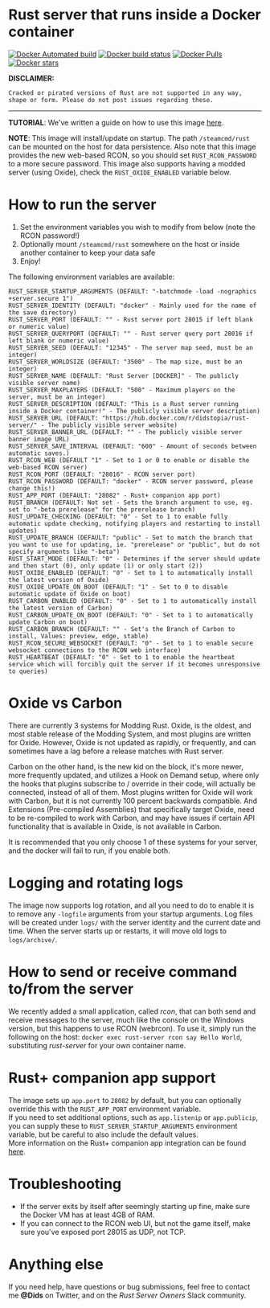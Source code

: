 # Rust server that runs inside a Docker container
[![Docker Automated build](https://img.shields.io/docker/automated/didstopia/rust-server.svg)](https://hub.docker.com/r/didstopia/rust-server/)
[![Docker build status](https://img.shields.io/docker/build/didstopia/rust-server.svg)](https://hub.docker.com/r/didstopia/rust-server/)
[![Docker Pulls](https://img.shields.io/docker/pulls/didstopia/rust-server.svg)](https://hub.docker.com/r/didstopia/rust-server/)
[![Docker stars](https://img.shields.io/docker/stars/didstopia/rust-server.svg)](https://hub.docker.com/r/didstopia/rust-server)

**DISCLAIMER:**
```
Cracked or pirated versions of Rust are not supported in any way, shape or form. Please do not post issues regarding these.
```

---

**TUTORIAL**: We've written a guide on how to use this image [here](http://rust.didscraft.com/rust-server-on-linux-using-docker/).

**NOTE**: This image will install/update on startup. The path ```/steamcmd/rust``` can be mounted on the host for data persistence.
Also note that this image provides the new web-based RCON, so you should set ```RUST_RCON_PASSWORD``` to a more secure password.
This image also supports having a modded server (using Oxide), check the ```RUST_OXIDE_ENABLED``` variable below.

# How to run the server
1. Set the environment variables you wish to modify from below (note the RCON password!)
2. Optionally mount ```/steamcmd/rust``` somewhere on the host or inside another container to keep your data safe
3. Enjoy!

The following environment variables are available:
```
RUST_SERVER_STARTUP_ARGUMENTS (DEFAULT: "-batchmode -load -nographics +server.secure 1")
RUST_SERVER_IDENTITY (DEFAULT: "docker" - Mainly used for the name of the save directory)
RUST_SERVER_PORT (DEFAULT: "" - Rust server port 28015 if left blank or numeric value)
RUST_SERVER_QUERYPORT (DEFAULT: "" - Rust server query port 28016 if left blank or numeric value)
RUST_SERVER_SEED (DEFAULT: "12345" - The server map seed, must be an integer)
RUST_SERVER_WORLDSIZE (DEFAULT: "3500" - The map size, must be an integer)
RUST_SERVER_NAME (DEFAULT: "Rust Server [DOCKER]" - The publicly visible server name)
RUST_SERVER_MAXPLAYERS (DEFAULT: "500" - Maximum players on the server, must be an integer)
RUST_SERVER_DESCRIPTION (DEFAULT: "This is a Rust server running inside a Docker container!" - The publicly visible server description)
RUST_SERVER_URL (DEFAULT: "https://hub.docker.com/r/didstopia/rust-server/" - The publicly visible server website)
RUST_SERVER_BANNER_URL (DEFAULT: "" - The publicly visible server banner image URL)
RUST_SERVER_SAVE_INTERVAL (DEFAULT: "600" - Amount of seconds between automatic saves.)
RUST_RCON_WEB (DEFAULT "1" - Set to 1 or 0 to enable or disable the web-based RCON server)
RUST_RCON_PORT (DEFAULT: "28016" - RCON server port)
RUST_RCON_PASSWORD (DEFAULT: "docker" - RCON server password, please change this!)
RUST_APP_PORT (DEFAULT: "28082" - Rust+ companion app port)
RUST_BRANCH (DEFAULT: Not set - Sets the branch argument to use, eg. set to "-beta prerelease" for the prerelease branch)
RUST_UPDATE_CHECKING (DEFAULT: "0" - Set to 1 to enable fully automatic update checking, notifying players and restarting to install updates)
RUST_UPDATE_BRANCH (DEFAULT: "public" - Set to match the branch that you want to use for updating, ie. "prerelease" or "public", but do not specify arguments like "-beta")
RUST_START_MODE (DEFAULT: "0" - Determines if the server should update and then start (0), only update (1) or only start (2))
RUST_OXIDE_ENABLED (DEFAULT: "0" - Set to 1 to automatically install the latest version of Oxide)
RUST_OXIDE_UPDATE_ON_BOOT (DEFAULT: "1" - Set to 0 to disable automatic update of Oxide on boot)
RUST_CARBON_ENABLED (DEFAULT: "0" - Set to 1 to automatically install the latest version of Carbon)
RUST_CARBON_UPDATE_ON_BOOT (DEFAULT: "0" - Set to 1 to automatically update Carbon on boot)
RUST_CARBON_BRANCH (DEFAULT: "" - Set's the Branch of Carbon to install, Values: preview, edge, stable)
RUST_RCON_SECURE_WEBSOCKET (DEFAULT: "0" - Set to 1 to enable secure websocket connections to the RCON web interface)
RUST_HEARTBEAT (DEFAULT: "0" - Set to 1 to enable the heartbeat service which will forcibly quit the server if it becomes unresponsive to queries)
```

# Oxide vs Carbon

There are currently 3 systems for Modding Rust.  Oxide, is the oldest, and most stable release of the Modding System, and most plugins are written for Oxide.  However, Oxide is not updated as rapidly, or frequently, and can sometimes have a lag before a release matches with Rust server.

Carbon on the other hand, is the new kid on the block, it's more newer, more frequently updated, and utilizes a Hook on Demand setup, where only the hooks that plugins subscribe to / override in their code, will actually be connected, instead of all of them.  Most plugins written for Oxide will work with Carbon, but it is not currently 100 percent backwards compatible.  And Extensions (Pre-compiled Assemblies) that specifically target Oxide, need to be re-compiled to work with Carbon, and may have issues if certain API functionality that is available in Oxide, is not available in Carbon.

It is recommended that you only choose 1 of these systems for your server, and the docker will fail to run, if you enable both.

# Logging and rotating logs

The image now supports log rotation, and all you need to do to enable it is to remove any `-logfile` arguments from your startup arguments.
Log files will be created under `logs/` with the server identity and the current date and time.
When the server starts up or restarts, it will move old logs to `logs/archive/`.

# How to send or receive command to/from the server

We recently added a small application, called *rcon*, that can both send and receive messages to the server, much like the console on the Windows version, but this happens to use RCON (webrcon).
To use it, simply run the following on the host: `docker exec rust-server rcon say Hello World`, substituting *rust-server* for your own container name.

# Rust+ companion app support

The image sets up `app.port` to `28082` by default, but you can optionally override this with the `RUST_APP_PORT` environment variable.  
If you need to set additional options, such as `app.listenip` or `app.publicip`, you can supply these to `RUST_SERVER_STARTUP_ARGUMENTS` environment variable, but be careful to also include the default values.  
More information on the Rust+ companion app integration can be found [here](https://wiki.facepunch.com/rust/rust-companion-server).

# Troubleshooting

  - If the server exits by itself after seemingly starting up fine, make sure the Docker VM has at least 4GB of RAM.
  - If you can connect to the RCON web UI, but not the game itself, make sure you've exposed port 28015 as UDP, not TCP.

# Anything else

If you need help, have questions or bug submissions, feel free to contact me **@Dids** on Twitter, and on the *Rust Server Owners* Slack community.
